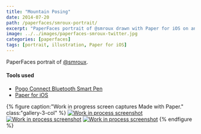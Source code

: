 ```yaml
---
title: "Mountain Posing"
date: 2014-07-20
path: /paperfaces/smroux-portrait/
excerpt: "PaperFaces portrait of @smroux drawn with Paper for iOS on an iPad."
image: ../../images/paperfaces-smroux-twitter.jpg
categories: [paperfaces]
tags: [portrait, illustration, Paper for iOS]
---
```


PaperFaces portrait of [@smroux](https://twitter.com/smroux).

#### Tools used

- [Pogo Connect Bluetooth Smart Pen](https://www.amazon.com/gp/product/B009K448L4/ref=as_li_ss_tl?ie=UTF8&camp=1789&creative=390957&creativeASIN=B009K448L4&linkCode=as2&tag=mademist-20)
- [Paper for iOS](https://paper.bywetransfer.com/)

{% figure caption:"Work in progress screen captures Made with Paper." class:"gallery-3-col" %}
[![Work in process screenshot](../../images/paperfaces-smroux-process-1-600.jpg)](../../images/paperfaces-smroux-process-1-lg.jpg) [![Work in process screenshot](../../images/paperfaces-smroux-process-2-600.jpg)](../../images/paperfaces-smroux-process-2-lg.jpg) [![Work in process screenshot](../../images/paperfaces-smroux-process-3-600.jpg)](../../images/paperfaces-smroux-process-3-lg.jpg)
{% endfigure %}
